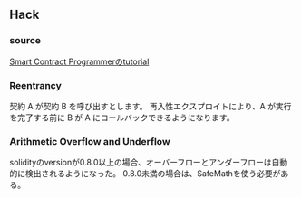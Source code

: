 ## Hack

### source
[Smart Contract Programmerのtutorial](https://www.youtube.com/watch?v=4Mm3BCyHtDY&list=PLO5VPQH6OWdWsCgXJT9UuzgbC8SPvTRi5)

### Reentrancy
契約 A が契約 B を呼び出すとします。 再入性エクスプロイトにより、A が実行を完了する前に B が A にコールバックできるようになります。

### Arithmetic Overflow and Underflow
solidityのversionが0.8.0以上の場合、オーバーフローとアンダーフローは自動的に検出されるようになった。
0.8.0未満の場合は、SafeMathを使う必要がある。